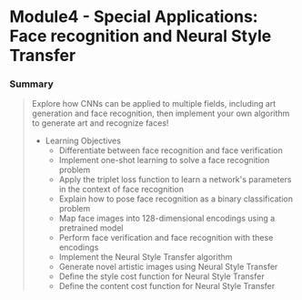 # Module4 - Special Applications: Face recognition and Neural Style Transfer

### Summary
> Explore how CNNs can be applied to multiple fields, including art generation and face recognition, then implement your own algorithm to generate art and recognize faces!
> - Learning Objectives
>   - Differentiate between face recognition and face verification
>   - Implement one-shot learning to solve a face recognition problem
>   - Apply the triplet loss function to learn a network's parameters in the context of face recognition
>   - Explain how to pose face recognition as a binary classification problem
>   - Map face images into 128-dimensional encodings using a pretrained model
>   - Perform face verification and face recognition with these encodings
>   - Implement the Neural Style Transfer algorithm
>   - Generate novel artistic images using Neural Style Transfer
>   - Define the style cost function for Neural Style Transfer
>   - Define the content cost function for Neural Style Transfer
